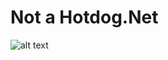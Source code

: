 # Not a Hotdog.Net
![alt text](https://derrickf.github.io/assets/Capture4.PNG "Picture of derrick")

